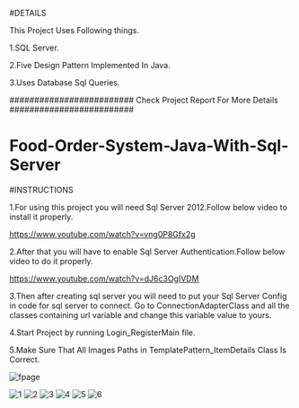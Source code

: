 #DETAILS

This Project Uses Following things.

1.SQL Server.

2.Five Design Pattern Implemented In Java.

3.Uses Database Sql Queries.


#########################  Check Project Report For More Details  #########################






# Food-Order-System-Java-With-Sql-Server
#INSTRUCTIONS

1.For using this project you will need Sql Server 2012.Follow below video to install it properly.

https://www.youtube.com/watch?v=vng0P8Gfx2g

2.After that you will have to enable Sql Server Authentication.Follow below video to do it properly.

https://www.youtube.com/watch?v=dJ6c3OgIVDM

3.Then after creating sql server you will need to put your Sql Server Config in code for sql server to connect.
Go to ConnectionAdapterClass and all the classes containing url variable and change this variable value to yours.

4.Start Project by running Login_RegisterMain file.

5.Make Sure That All Images Paths in TemplatePattern_ItemDetails Class Is Correct.






![fpage](https://user-images.githubusercontent.com/72889284/188519307-1356686f-e9e7-49d6-a8a5-da389b154970.png)

![1](https://user-images.githubusercontent.com/72889284/188520039-db439a1f-431f-4da1-9b1e-18d3c0ed7bf7.png)
![2](https://user-images.githubusercontent.com/72889284/188520046-e56864cd-4040-4a81-89a8-db66bb6b4bb5.png)
![3](https://user-images.githubusercontent.com/72889284/188520050-26a71d1a-9263-4c8c-8e3e-2a9e77dd1feb.png)
![4](https://user-images.githubusercontent.com/72889284/188520051-c1bec90f-c1dc-45a7-9cb0-51e4d9dd1232.png)
![5](https://user-images.githubusercontent.com/72889284/188520058-3c66908e-1017-4381-8e27-d6c24b2abd77.png)
![6](https://user-images.githubusercontent.com/72889284/188520061-a5e06cfa-606e-478b-9d6a-b6781da0919a.png)
